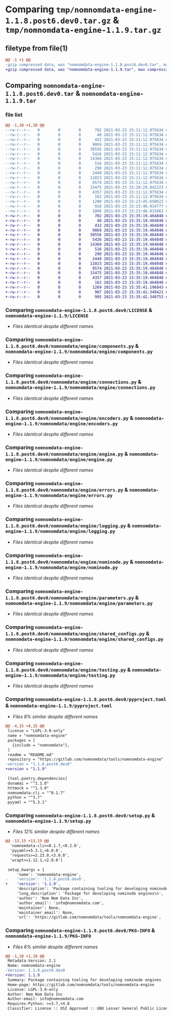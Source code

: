 # Comparing `tmp/nomnomdata-engine-1.1.8.post6.dev0.tar.gz` & `tmp/nomnomdata-engine-1.1.9.tar.gz`

## filetype from file(1)

```diff
@@ -1 +1 @@
-gzip compressed data, was "nomnomdata-engine-1.1.8.post6.dev0.tar", max compression
+gzip compressed data, was "nomnomdata-engine-1.1.9.tar", max compression
```

## Comparing `nomnomdata-engine-1.1.8.post6.dev0.tar` & `nomnomdata-engine-1.1.9.tar`

### file list

```diff
@@ -1,18 +1,18 @@
--rw-r--r--   0        0        0      702 2021-03-23 15:11:12.975634 nomnomdata-engine-1.1.8.post6.dev0/LICENSE
--rw-r--r--   0        0        0       40 2021-03-23 15:11:12.975634 nomnomdata-engine-1.1.8.post6.dev0/README.md
--rw-r--r--   0        0        0      432 2021-03-23 15:11:12.975634 nomnomdata-engine-1.1.8.post6.dev0/nomnomdata/engine/__init__.py
--rw-r--r--   0        0        0     9869 2021-03-23 15:11:12.975634 nomnomdata-engine-1.1.8.post6.dev0/nomnomdata/engine/components.py
--rw-r--r--   0        0        0    30556 2021-03-23 15:11:12.975634 nomnomdata-engine-1.1.8.post6.dev0/nomnomdata/engine/connections.py
--rw-r--r--   0        0        0     5426 2021-03-23 15:11:12.975634 nomnomdata-engine-1.1.8.post6.dev0/nomnomdata/engine/encoders.py
--rw-r--r--   0        0        0    14368 2021-03-23 15:11:12.975634 nomnomdata-engine-1.1.8.post6.dev0/nomnomdata/engine/engine.py
--rw-r--r--   0        0        0      516 2021-03-23 15:11:12.975634 nomnomdata-engine-1.1.8.post6.dev0/nomnomdata/engine/errors.py
--rw-r--r--   0        0        0      290 2021-03-23 15:11:12.975634 nomnomdata-engine-1.1.8.post6.dev0/nomnomdata/engine/globals.py
--rw-r--r--   0        0        0     2448 2021-03-23 15:11:12.975634 nomnomdata-engine-1.1.8.post6.dev0/nomnomdata/engine/logging.py
--rw-r--r--   0        0        0    11023 2021-03-23 15:11:12.975634 nomnomdata-engine-1.1.8.post6.dev0/nomnomdata/engine/nominode.py
--rw-r--r--   0        0        0     9574 2021-03-23 15:11:12.975634 nomnomdata-engine-1.1.8.post6.dev0/nomnomdata/engine/parameters.py
--rw-r--r--   0        0        0    15475 2021-03-23 15:20:29.842223 nomnomdata-engine-1.1.8.post6.dev0/nomnomdata/engine/shared_configs.py
--rw-r--r--   0        0        0     4357 2021-03-23 15:11:12.975634 nomnomdata-engine-1.1.8.post6.dev0/nomnomdata/engine/testing.py
--rw-r--r--   0        0        0      162 2021-03-23 15:11:12.975634 nomnomdata-engine-1.1.8.post6.dev0/nomnomdata/engine/util.py
--rw-r--r--   0        0        0     1280 2021-03-23 15:23:45.650622 nomnomdata-engine-1.1.8.post6.dev0/pyproject.toml
--rw-r--r--   0        0        0      918 2021-03-23 15:23:46.914777 nomnomdata-engine-1.1.8.post6.dev0/setup.py
--rw-r--r--   0        0        0     1006 2021-03-23 15:23:46.915062 nomnomdata-engine-1.1.8.post6.dev0/PKG-INFO
+-rw-r--r--   0        0        0      702 2021-03-23 15:35:19.464848 nomnomdata-engine-1.1.9/LICENSE
+-rw-r--r--   0        0        0       40 2021-03-23 15:35:19.464848 nomnomdata-engine-1.1.9/README.md
+-rw-r--r--   0        0        0      432 2021-03-23 15:35:19.464848 nomnomdata-engine-1.1.9/nomnomdata/engine/__init__.py
+-rw-r--r--   0        0        0     9869 2021-03-23 15:35:19.464848 nomnomdata-engine-1.1.9/nomnomdata/engine/components.py
+-rw-r--r--   0        0        0    30556 2021-03-23 15:35:19.464848 nomnomdata-engine-1.1.9/nomnomdata/engine/connections.py
+-rw-r--r--   0        0        0     5426 2021-03-23 15:35:19.464848 nomnomdata-engine-1.1.9/nomnomdata/engine/encoders.py
+-rw-r--r--   0        0        0    14368 2021-03-23 15:35:19.464848 nomnomdata-engine-1.1.9/nomnomdata/engine/engine.py
+-rw-r--r--   0        0        0      516 2021-03-23 15:35:19.464848 nomnomdata-engine-1.1.9/nomnomdata/engine/errors.py
+-rw-r--r--   0        0        0      290 2021-03-23 15:35:19.464848 nomnomdata-engine-1.1.9/nomnomdata/engine/globals.py
+-rw-r--r--   0        0        0     2448 2021-03-23 15:35:19.464848 nomnomdata-engine-1.1.9/nomnomdata/engine/logging.py
+-rw-r--r--   0        0        0    11023 2021-03-23 15:35:19.464848 nomnomdata-engine-1.1.9/nomnomdata/engine/nominode.py
+-rw-r--r--   0        0        0     9574 2021-03-23 15:35:19.464848 nomnomdata-engine-1.1.9/nomnomdata/engine/parameters.py
+-rw-r--r--   0        0        0    15475 2021-03-23 15:35:19.464848 nomnomdata-engine-1.1.9/nomnomdata/engine/shared_configs.py
+-rw-r--r--   0        0        0     4357 2021-03-23 15:35:19.464848 nomnomdata-engine-1.1.9/nomnomdata/engine/testing.py
+-rw-r--r--   0        0        0      162 2021-03-23 15:35:19.464848 nomnomdata-engine-1.1.9/nomnomdata/engine/util.py
+-rw-r--r--   0        0        0     1269 2021-03-23 15:35:41.196843 nomnomdata-engine-1.1.9/pyproject.toml
+-rw-r--r--   0        0        0      907 2021-03-23 15:35:42.349421 nomnomdata-engine-1.1.9/setup.py
+-rw-r--r--   0        0        0      995 2021-03-23 15:35:42.349753 nomnomdata-engine-1.1.9/PKG-INFO
```

### Comparing `nomnomdata-engine-1.1.8.post6.dev0/LICENSE` & `nomnomdata-engine-1.1.9/LICENSE`

 * *Files identical despite different names*

### Comparing `nomnomdata-engine-1.1.8.post6.dev0/nomnomdata/engine/components.py` & `nomnomdata-engine-1.1.9/nomnomdata/engine/components.py`

 * *Files identical despite different names*

### Comparing `nomnomdata-engine-1.1.8.post6.dev0/nomnomdata/engine/connections.py` & `nomnomdata-engine-1.1.9/nomnomdata/engine/connections.py`

 * *Files identical despite different names*

### Comparing `nomnomdata-engine-1.1.8.post6.dev0/nomnomdata/engine/encoders.py` & `nomnomdata-engine-1.1.9/nomnomdata/engine/encoders.py`

 * *Files identical despite different names*

### Comparing `nomnomdata-engine-1.1.8.post6.dev0/nomnomdata/engine/engine.py` & `nomnomdata-engine-1.1.9/nomnomdata/engine/engine.py`

 * *Files identical despite different names*

### Comparing `nomnomdata-engine-1.1.8.post6.dev0/nomnomdata/engine/errors.py` & `nomnomdata-engine-1.1.9/nomnomdata/engine/errors.py`

 * *Files identical despite different names*

### Comparing `nomnomdata-engine-1.1.8.post6.dev0/nomnomdata/engine/logging.py` & `nomnomdata-engine-1.1.9/nomnomdata/engine/logging.py`

 * *Files identical despite different names*

### Comparing `nomnomdata-engine-1.1.8.post6.dev0/nomnomdata/engine/nominode.py` & `nomnomdata-engine-1.1.9/nomnomdata/engine/nominode.py`

 * *Files identical despite different names*

### Comparing `nomnomdata-engine-1.1.8.post6.dev0/nomnomdata/engine/parameters.py` & `nomnomdata-engine-1.1.9/nomnomdata/engine/parameters.py`

 * *Files identical despite different names*

### Comparing `nomnomdata-engine-1.1.8.post6.dev0/nomnomdata/engine/shared_configs.py` & `nomnomdata-engine-1.1.9/nomnomdata/engine/shared_configs.py`

 * *Files identical despite different names*

### Comparing `nomnomdata-engine-1.1.8.post6.dev0/nomnomdata/engine/testing.py` & `nomnomdata-engine-1.1.9/nomnomdata/engine/testing.py`

 * *Files identical despite different names*

### Comparing `nomnomdata-engine-1.1.8.post6.dev0/pyproject.toml` & `nomnomdata-engine-1.1.9/pyproject.toml`

 * *Files 8% similar despite different names*

```diff
@@ -4,15 +4,15 @@
 license = "LGPL-3.0-only"
 name = "nomnomdata-engine"
 packages = [
   {include = "nomnomdata"},
 ]
 readme = "README.md"
 repository = "https://gitlab.com/nomnomdata/tools/nomnomdata-engine"
-version = "1.1.8.post6.dev0"
+version = "1.1.9"
 
 [tool.poetry.dependencies]
 dunamai = "^1.1.0"
 httmock = "^1.3.0"
 nomnomdata-cli = "^0.1.7"
 python = "^3.7"
 pyyaml = "^5.3.1"
```

### Comparing `nomnomdata-engine-1.1.8.post6.dev0/setup.py` & `nomnomdata-engine-1.1.9/setup.py`

 * *Files 12% similar despite different names*

```diff
@@ -13,15 +13,15 @@
  'nomnomdata-cli>=0.1.7,<0.2.0',
  'pyyaml>=5.3.1,<6.0.0',
  'requests>=2.23.0,<3.0.0',
  'wrapt>=1.12.1,<2.0.0']
 
 setup_kwargs = {
     'name': 'nomnomdata-engine',
-    'version': '1.1.8.post6.dev0',
+    'version': '1.1.9',
     'description': 'Package containing tooling for developing nominode engines',
     'long_description': 'Package for developing nominode engines\n',
     'author': 'Nom Nom Data Inc',
     'author_email': 'info@nomnomdata.com',
     'maintainer': None,
     'maintainer_email': None,
     'url': 'https://gitlab.com/nomnomdata/tools/nomnomdata-engine',
```

### Comparing `nomnomdata-engine-1.1.8.post6.dev0/PKG-INFO` & `nomnomdata-engine-1.1.9/PKG-INFO`

 * *Files 6% similar despite different names*

```diff
@@ -1,10 +1,10 @@
 Metadata-Version: 2.1
 Name: nomnomdata-engine
-Version: 1.1.8.post6.dev0
+Version: 1.1.9
 Summary: Package containing tooling for developing nominode engines
 Home-page: https://gitlab.com/nomnomdata/tools/nomnomdata-engine
 License: LGPL-3.0-only
 Author: Nom Nom Data Inc
 Author-email: info@nomnomdata.com
 Requires-Python: >=3.7,<4.0
 Classifier: License :: OSI Approved :: GNU Lesser General Public License v3 (LGPLv3)
```

